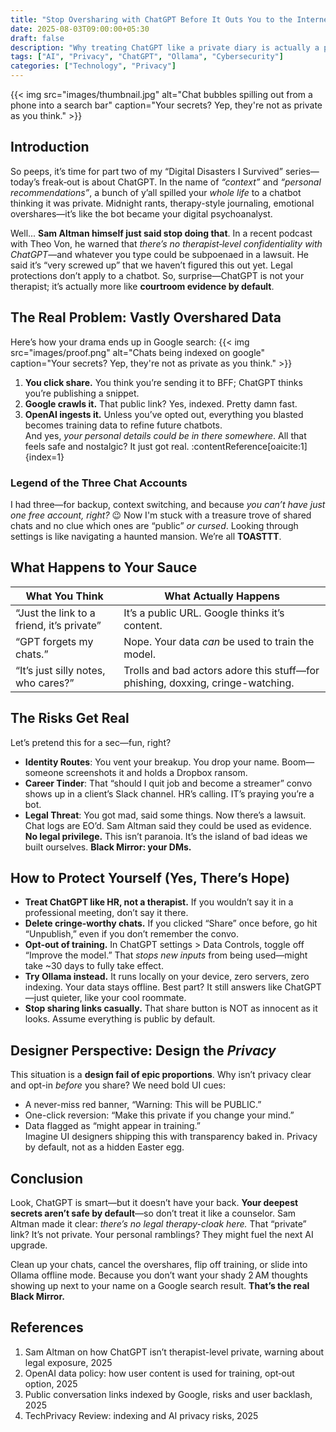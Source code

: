 ```yaml
---
title: "Stop Oversharing with ChatGPT Before It Outs You to the Internet"
date: 2025-08-03T09:00:00+05:30
draft: false
description: "Why treating ChatGPT like a private diary is actually a public disaster – Google indexes your shares, OpenAI trains on your deep thoughts, and Sam Altman himself says it’s not therapist‑level private."
tags: ["AI", "Privacy", "ChatGPT", "Ollama", "Cybersecurity"]
categories: ["Technology", "Privacy"]
---
```


{{< img src="images/thumbnail.jpg" alt="Chat bubbles spilling out from a phone into a search bar" caption="Your secrets? Yep, they're not as private as you think." >}}

## Introduction

So peeps, it’s time for part two of my “Digital Disasters I Survived” series—today’s freak‑out is about ChatGPT. In the name of *“context”* and *“personal recommendations”*, a bunch of y’all spilled your *whole life* to a chatbot thinking it was private. Midnight rants, therapy-style journaling, emotional overshares—it’s like the bot became your digital psychoanalyst.

Well... **Sam Altman himself just said stop doing that**. In a recent podcast with Theo Von, he warned that *there’s no therapist‑level confidentiality with ChatGPT*—and whatever you type could be subpoenaed in a lawsuit. He said it’s “very screwed up” that we haven’t figured this out yet. Legal protections don’t apply to a chatbot. So, surprise—ChatGPT is not your therapist; it’s actually more like **courtroom evidence by default**.

## The Real Problem: Vastly Overshared Data

Here’s how your drama ends up in Google search:
{{< img src="images/proof.png" alt="Chats being indexed on google" caption="Your secrets? Yep, they're not as private as you think." >}}

1. **You click share.** You think you’re sending it to BFF; ChatGPT thinks you’re publishing a snippet.  
2. **Google crawls it.** That public link? Yes, indexed. Pretty damn fast.  
3. **OpenAI ingests it.** Unless you’ve opted out, everything you blasted becomes training data to refine future chatbots.  
   And yes, *your personal details could be in there somewhere*. All that feels safe and nostalgic? It just got real. :contentReference[oaicite:1]{index=1}

### Legend of the Three Chat Accounts

I had three—for backup, context switching, and because *you can’t have just one free account, right?* 😉 Now I'm stuck with a treasure trove of shared chats and no clue which ones are “public” *or cursed*. Looking through settings is like navigating a haunted mansion. We’re all **TOASTTT**.

## What Happens to Your Sauce

<div class="table-container">

| **What You Think**                      | **What Actually Happens** |
|------------------------------------------|-----------------------------|
| “Just the link to a friend, it’s private” | It’s a public URL. Google thinks it’s content. |
| “GPT forgets my chats.”                  | Nope. Your data *can* be used to train the model. |
| “It’s just silly notes, who cares?”       | Trolls and bad actors adore this stuff—for phishing, doxxing, cringe-watching. |

</div>

## The Risks Get Real

Let’s pretend this for a sec—fun, right?

- **Identity Routes**: You vent your breakup. You drop your name. Boom—someone screenshots it and holds a Dropbox ransom.  
- **Career Tinder**: That “should I quit job and become a streamer” convo shows up in a client’s Slack channel. HR’s calling. IT’s praying you’re a bot.  
- **Legal Threat**: You got mad, said some things. Now there’s a lawsuit. Chat logs are EO’d. Sam Altman said they could be used as evidence. **No legal privilege.**
This isn’t paranoia. It’s the island of bad ideas we built ourselves. **Black Mirror: your DMs.**

## How to Protect Yourself (Yes, There’s Hope)

- **Treat ChatGPT like HR, not a therapist.** If you wouldn’t say it in a professional meeting, don’t say it there.  
- **Delete cringe-worthy chats.** If you clicked “Share” once before, go hit “Unpublish,” even if you don’t remember the convo.  
- **Opt‑out of training.** In ChatGPT settings > Data Controls, toggle off “Improve the model.” That *stops new inputs* from being used—might take ~30 days to fully take effect. 
- **Try Ollama instead.** It runs locally on your device, zero servers, zero indexing. Your data stays offline. Best part? It still answers like ChatGPT—just quieter, like your cool roommate.  
- **Stop sharing links casually.** That share button is NOT as innocent as it looks. Assume everything is public by default.

## Designer Perspective: Design the *Privacy*

This situation is a **design fail of epic proportions**. Why isn’t privacy clear and opt-in *before* you share? We need bold UI cues:  
- A never-miss red banner, “Warning: This will be PUBLIC.”  
- One-click reversion: “Make this private if you change your mind.”  
- Data flagged as “might appear in training.”  
Imagine UI designers shipping this with transparency baked in. Privacy by default, not as a hidden Easter egg.

## Conclusion

Look, ChatGPT is smart—but it doesn’t have your back. **Your deepest secrets aren’t safe by default**—so don’t treat it like a counselor. Sam Altman made it clear: *there’s no legal therapy-cloak here.* That “private” link? It’s not private. Your personal ramblings? They might fuel the next AI upgrade.

Clean up your chats, cancel the overshares, flip off training, or slide into Ollama offline mode. Because you don’t want your shady 2 AM thoughts showing up next to your name on a Google search result. **That’s the real Black Mirror.**

## References

1. Sam Altman on how ChatGPT isn’t therapist-level private, warning about legal exposure, 2025 
2. OpenAI data policy: how user content is used for training, opt‑out option, 2025 
3. Public conversation links indexed by Google, risks and user backlash, 2025 
4. TechPrivacy Review: indexing and AI privacy risks, 2025 
